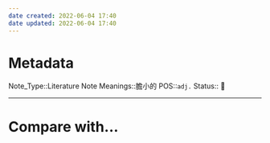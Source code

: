 ```yaml
---
date created: 2022-06-04 17:40
date updated: 2022-06-04 17:40
---
```

# Metadata

Note_Type::Literature Note
Meanings::膽小的
POS::`adj.`
Status:: 👶

---

# Compare with...
